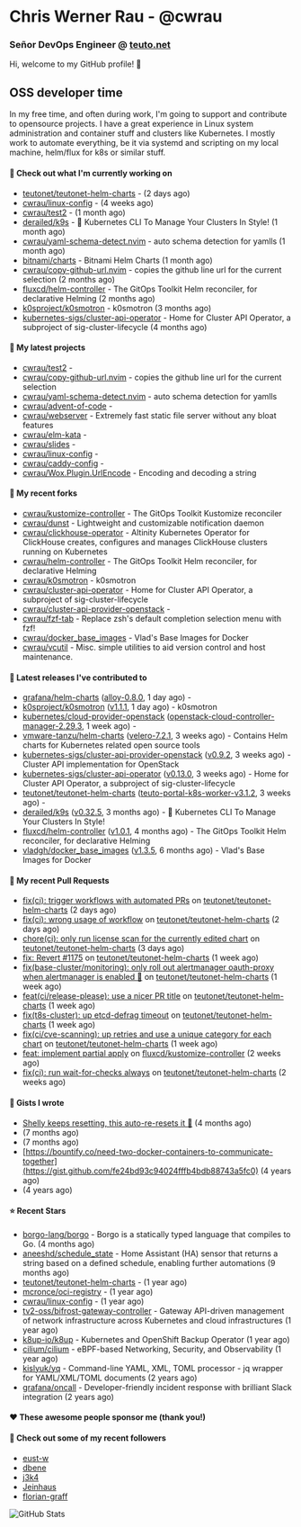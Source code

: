 # Chris Werner Rau - @cwrau
### Señor DevOps Engineer @ [teuto.net](https://teuto.net)

Hi, welcome to my GitHub profile! 👋

## OSS developer time
In my free time, and often during work, I'm going to support and contribute to opensource projects. I have a great experience in Linux system administration and container stuff and clusters like Kubernetes. I mostly work to automate everything, be it via systemd and scripting on my local machine, helm/flux for k8s or similar stuff.

#### 👷 Check out what I'm currently working on

- [teutonet/teutonet-helm-charts](https://github.com/teutonet/teutonet-helm-charts) -  (2 days ago)
- [cwrau/linux-config](https://github.com/cwrau/linux-config) -  (4 weeks ago)
- [cwrau/test2](https://github.com/cwrau/test2) -  (1 month ago)
- [derailed/k9s](https://github.com/derailed/k9s) - 🐶 Kubernetes CLI To Manage Your Clusters In Style! (1 month ago)
- [cwrau/yaml-schema-detect.nvim](https://github.com/cwrau/yaml-schema-detect.nvim) - auto schema detection for yamlls (1 month ago)
- [bitnami/charts](https://github.com/bitnami/charts) - Bitnami Helm Charts (1 month ago)
- [cwrau/copy-github-url.nvim](https://github.com/cwrau/copy-github-url.nvim) - copies the github line url for the current selection (2 months ago)
- [fluxcd/helm-controller](https://github.com/fluxcd/helm-controller) - The GitOps Toolkit Helm reconciler, for declarative Helming (2 months ago)
- [k0sproject/k0smotron](https://github.com/k0sproject/k0smotron) - k0smotron (3 months ago)
- [kubernetes-sigs/cluster-api-operator](https://github.com/kubernetes-sigs/cluster-api-operator) - Home for Cluster API Operator, a subproject of sig-cluster-lifecycle (4 months ago)

#### 🌱 My latest projects

- [cwrau/test2](https://github.com/cwrau/test2) - 
- [cwrau/copy-github-url.nvim](https://github.com/cwrau/copy-github-url.nvim) - copies the github line url for the current selection
- [cwrau/yaml-schema-detect.nvim](https://github.com/cwrau/yaml-schema-detect.nvim) - auto schema detection for yamlls
- [cwrau/advent-of-code](https://github.com/cwrau/advent-of-code) - 
- [cwrau/webserver](https://github.com/cwrau/webserver) - Extremely fast static file server without any bloat features
- [cwrau/elm-kata](https://github.com/cwrau/elm-kata) - 
- [cwrau/slides](https://github.com/cwrau/slides) - 
- [cwrau/linux-config](https://github.com/cwrau/linux-config) - 
- [cwrau/caddy-config](https://github.com/cwrau/caddy-config) - 
- [cwrau/Wox.Plugin.UrlEncode](https://github.com/cwrau/Wox.Plugin.UrlEncode) - Encoding and decoding a string

#### 🍴 My recent forks

- [cwrau/kustomize-controller](https://github.com/cwrau/kustomize-controller) - The GitOps Toolkit Kustomize reconciler
- [cwrau/dunst](https://github.com/cwrau/dunst) - Lightweight and customizable notification daemon
- [cwrau/clickhouse-operator](https://github.com/cwrau/clickhouse-operator) - Altinity Kubernetes Operator for ClickHouse creates, configures and manages ClickHouse clusters running on Kubernetes
- [cwrau/helm-controller](https://github.com/cwrau/helm-controller) - The GitOps Toolkit Helm reconciler, for declarative Helming
- [cwrau/k0smotron](https://github.com/cwrau/k0smotron) - k0smotron
- [cwrau/cluster-api-operator](https://github.com/cwrau/cluster-api-operator) - Home for Cluster API Operator, a subproject of sig-cluster-lifecycle
- [cwrau/cluster-api-provider-openstack](https://github.com/cwrau/cluster-api-provider-openstack) - 
- [cwrau/fzf-tab](https://github.com/cwrau/fzf-tab) - Replace zsh's default completion selection menu with fzf!
- [cwrau/docker_base_images](https://github.com/cwrau/docker_base_images) - Vlad's Base Images for Docker
- [cwrau/vcutil](https://github.com/cwrau/vcutil) - Misc. simple utilities to aid version control and host maintenance.

#### 🔭 Latest releases I've contributed to

- [grafana/helm-charts](https://github.com/grafana/helm-charts) ([alloy-0.8.0](https://github.com/grafana/helm-charts/releases/tag/alloy-0.8.0), 1 day ago) - 
- [k0sproject/k0smotron](https://github.com/k0sproject/k0smotron) ([v1.1.1](https://github.com/k0sproject/k0smotron/releases/tag/v1.1.1), 1 day ago) - k0smotron
- [kubernetes/cloud-provider-openstack](https://github.com/kubernetes/cloud-provider-openstack) ([openstack-cloud-controller-manager-2.29.3](https://github.com/kubernetes/cloud-provider-openstack/releases/tag/openstack-cloud-controller-manager-2.29.3), 1 week ago) - 
- [vmware-tanzu/helm-charts](https://github.com/vmware-tanzu/helm-charts) ([velero-7.2.1](https://github.com/vmware-tanzu/helm-charts/releases/tag/velero-7.2.1), 3 weeks ago) - Contains Helm charts for Kubernetes related open source tools
- [kubernetes-sigs/cluster-api-provider-openstack](https://github.com/kubernetes-sigs/cluster-api-provider-openstack) ([v0.9.2](https://github.com/kubernetes-sigs/cluster-api-provider-openstack/releases/tag/v0.9.2), 3 weeks ago) - Cluster API implementation for OpenStack
- [kubernetes-sigs/cluster-api-operator](https://github.com/kubernetes-sigs/cluster-api-operator) ([v0.13.0](https://github.com/kubernetes-sigs/cluster-api-operator/releases/tag/v0.13.0), 3 weeks ago) - Home for Cluster API Operator, a subproject of sig-cluster-lifecycle
- [teutonet/teutonet-helm-charts](https://github.com/teutonet/teutonet-helm-charts) ([teuto-portal-k8s-worker-v3.1.2](https://github.com/teutonet/teutonet-helm-charts/releases/tag/teuto-portal-k8s-worker-v3.1.2), 3 weeks ago) - 
- [derailed/k9s](https://github.com/derailed/k9s) ([v0.32.5](https://github.com/derailed/k9s/releases/tag/v0.32.5), 3 months ago) - 🐶 Kubernetes CLI To Manage Your Clusters In Style!
- [fluxcd/helm-controller](https://github.com/fluxcd/helm-controller) ([v1.0.1](https://github.com/fluxcd/helm-controller/releases/tag/v1.0.1), 4 months ago) - The GitOps Toolkit Helm reconciler, for declarative Helming
- [vladgh/docker_base_images](https://github.com/vladgh/docker_base_images) ([v1.3.5](https://github.com/vladgh/docker_base_images/releases/tag/v1.3.5), 6 months ago) - Vlad's Base Images for Docker

#### 🔨 My recent Pull Requests

- [fix(ci): trigger workflows with automated PRs](https://github.com/teutonet/teutonet-helm-charts/pull/1189) on [teutonet/teutonet-helm-charts](https://github.com/teutonet/teutonet-helm-charts) (2 days ago)
- [fix(ci): wrong usage of workflow](https://github.com/teutonet/teutonet-helm-charts/pull/1188) on [teutonet/teutonet-helm-charts](https://github.com/teutonet/teutonet-helm-charts) (2 days ago)
- [chore(ci): only run license scan for the currently edited chart](https://github.com/teutonet/teutonet-helm-charts/pull/1186) on [teutonet/teutonet-helm-charts](https://github.com/teutonet/teutonet-helm-charts) (3 days ago)
- [fix: Revert #1175](https://github.com/teutonet/teutonet-helm-charts/pull/1182) on [teutonet/teutonet-helm-charts](https://github.com/teutonet/teutonet-helm-charts) (1 week ago)
- [fix(base-cluster/monitoring): only roll out alertmanager oauth-proxy when alertmanager is enabled 🤣](https://github.com/teutonet/teutonet-helm-charts/pull/1180) on [teutonet/teutonet-helm-charts](https://github.com/teutonet/teutonet-helm-charts) (1 week ago)
- [feat(ci/release-please): use a nicer PR title](https://github.com/teutonet/teutonet-helm-charts/pull/1179) on [teutonet/teutonet-helm-charts](https://github.com/teutonet/teutonet-helm-charts) (1 week ago)
- [fix(t8s-cluster): up etcd-defrag timeout](https://github.com/teutonet/teutonet-helm-charts/pull/1178) on [teutonet/teutonet-helm-charts](https://github.com/teutonet/teutonet-helm-charts) (1 week ago)
- [fix(ci/cve-scanning): up retries and use a unique category for each chart](https://github.com/teutonet/teutonet-helm-charts/pull/1177) on [teutonet/teutonet-helm-charts](https://github.com/teutonet/teutonet-helm-charts) (1 week ago)
- [feat: implement partial apply](https://github.com/fluxcd/kustomize-controller/pull/1241) on [fluxcd/kustomize-controller](https://github.com/fluxcd/kustomize-controller) (2 weeks ago)
- [fix(ci): run wait-for-checks always](https://github.com/teutonet/teutonet-helm-charts/pull/1175) on [teutonet/teutonet-helm-charts](https://github.com/teutonet/teutonet-helm-charts) (2 weeks ago)

#### 📓 Gists I wrote

- [Shelly keeps resetting, this auto-re-resets it 🤣](https://gist.github.com/0efddf7a1d707825a92ee572ba3d3234) (4 months ago)
- [](https://gist.github.com/803ed9b111c71a183770563fc1e988f3) (7 months ago)
- [](https://gist.github.com/8aceaf0037608e990f7a3d7efac59403) (7 months ago)
- [https://bountify.co/need-two-docker-containers-to-communicate-together](https://gist.github.com/fe24bd93c94024fffb4bdb88743a5fc0) (4 years ago)
- [](https://gist.github.com/7b59253d060eb8509589578e1c8b52e7) (4 years ago)

#### ⭐ Recent Stars

- [borgo-lang/borgo](https://github.com/borgo-lang/borgo) - Borgo is a statically typed language that compiles to Go. (4 months ago)
- [aneeshd/schedule_state](https://github.com/aneeshd/schedule_state) - Home Assistant (HA) sensor that returns a string based on a defined schedule, enabling further automations (9 months ago)
- [teutonet/teutonet-helm-charts](https://github.com/teutonet/teutonet-helm-charts) -  (1 year ago)
- [mcronce/oci-registry](https://github.com/mcronce/oci-registry) -  (1 year ago)
- [cwrau/linux-config](https://github.com/cwrau/linux-config) -  (1 year ago)
- [tv2-oss/bifrost-gateway-controller](https://github.com/tv2-oss/bifrost-gateway-controller) - Gateway API-driven management of network infrastructure across Kubernetes and cloud infrastructures (1 year ago)
- [k8up-io/k8up](https://github.com/k8up-io/k8up) - Kubernetes and OpenShift Backup Operator (1 year ago)
- [cilium/cilium](https://github.com/cilium/cilium) - eBPF-based Networking, Security, and Observability (1 year ago)
- [kislyuk/yq](https://github.com/kislyuk/yq) - Command-line YAML, XML, TOML processor - jq wrapper for YAML/XML/TOML documents (2 years ago)
- [grafana/oncall](https://github.com/grafana/oncall) - Developer-friendly incident response with brilliant Slack integration (2 years ago)

#### ❤️ These awesome people sponsor me (thank you!)


#### 👯 Check out some of my recent followers

- [eust-w](https://github.com/eust-w)
- [dbene](https://github.com/dbene)
- [j3k4](https://github.com/j3k4)
- [Jeinhaus](https://github.com/Jeinhaus)
- [florian-graff](https://github.com/florian-graff)

![GitHub Stats](https://github-readme-stats.vercel.app/api?username=cwrau&count_private=false&theme=tokyonight&show_icons=true)

